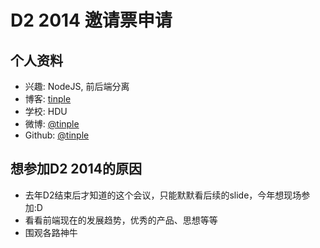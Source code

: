 # D2 2014 邀请票申请

## 个人资料

- 兴趣: NodeJS, 前后端分离
- 博客: [tinple](http://tinple.github.io)
- 学校: HDU
- 微博: [@tinple](http://weibo.com/tinple)
- Github: [@tinple](https://github.com/tinple)


## 想参加D2 2014的原因

- 去年D2结束后才知道的这个会议，只能默默看后续的slide，今年想现场参加:D
- 看看前端现在的发展趋势，优秀的产品、思想等等
- 围观各路神牛
